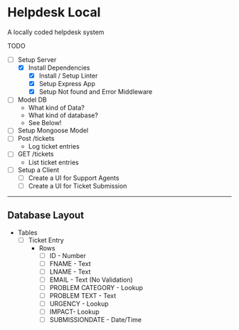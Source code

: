 # Helpdesk Local #

 A locally coded helpdesk system

 TODO

- [ ] Setup Server
  - [X] Install Dependencies
    - [X] Install / Setup Linter
    - [X] Setup Express App
    - [X] Setup Not found and Error Middleware
- [ ] Model DB
  - What kind of Data?
  - What kind of database?
  - See Below!
- [ ] Setup Mongoose Model
- [ ] Post /tickets
  - Log ticket entries
- [ ] GET /tickets
  - List ticket entries
- [ ] Setup a Client
  - [ ] Create a UI for Support Agents
  - [ ] Create a UI for Ticket Submission

---

## Database Layout ##

- Tables
  - [ ] Ticket Entry
    - Rows
      - [ ] ID - Number
      - [ ] FNAME - Text
      - [ ] LNAME - Text
      - [ ] EMAIL - Text (No Validation)
      - [ ] PROBLEM CATEGORY - Lookup
      - [ ] PROBLEM TEXT - Text
      - [ ] URGENCY - Lookup
      - [ ] IMPACT- Lookup
      - [ ] SUBMISSIONDATE - Date/Time
